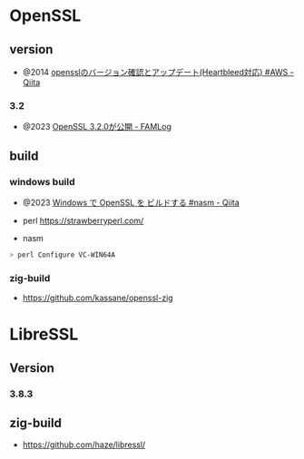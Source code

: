 # OpenSSL

## version

- @2014 [opensslのバージョン確認とアップデート(Heartbleed対応) #AWS - Qiita](https://qiita.com/aki/items/88f82038c5a205682023)

### 3.2

- @2023 [OpenSSL 3.2.0が公開 - FAMLog](https://www.famlog.jp/article/4814)

## build

### windows build

- @2023 [Windows で OpenSSL を ビルドする #nasm - Qiita](https://qiita.com/etaka/items/7a0784325c1f8c01ae41)

- perl https://strawberryperl.com/
- nasm

```sh
> perl Configure VC-WIN64A
```

### zig-build

- https://github.com/kassane/openssl-zig

# LibreSSL

## Version

### 3.8.3

## zig-build

- https://github.com/haze/libressl/
